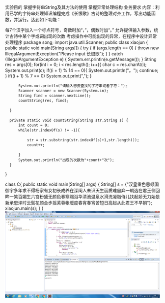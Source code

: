 实验目的
掌握字符串String及其方法的使用
掌握异常处理结构
业务要求
内容：利用已学的字符串处理知识编程完成《长恨歌》古诗的整理对齐工作，写出功能函数，并运行。达到如下功能：

每7个汉字加入一个标点符号，奇数时加“，”，偶数时加“。”
允许提供输入参数，统计古诗中某个字或词出现的次数
考虑操作中可能出现的异常，在程序中设计异常处理程序
package song;
import java.util.Scanner;
public class xiaojun {
      public static void main(String args[]) {
          try {
              if (args.length == 0) {
                  throw new IllegalArgumentException("Please input 长恨歌");
              }
          } catch (IllegalArgumentException e) {
              System.err.println(e.getMessage());
          }
          String res = args[0];
          for(int i = 0; i < res.length(); i++){
              char c = res.charAt(i);
              System.out.print(c);
              if((i + 1) % 14 == 0){
                  System.out.println("。");
                  continue;
              }
              if((i + 1) % 7 == 0)
                  System.out.print(",");
          }

          System.out.println("请输入想要查找的字符串或者字符：");
          Scanner scanner = new Scanner(System.in);
          String find = scanner.nextLine();
          countString(res, find);

      }

      private static void countString(String str,String s) {
          int count = 0;
          while(str.indexOf(s) != -1){

              str = str.substring(str.indexOf(s)+1,str.length());
              count++;

          }
          System.out.println("出现的次数为"+count+"次");
      }
  }


  class C{
      public static void main(String[] args) {
          String[] s = {"汉皇重色思倾国御宇多年求不得杨家有女初长成养在深闺人未识天生丽质难自弃一朝选在君王侧回眸一笑百媚生六宫粉黛无颜色春寒赐浴华清池温泉水滑洗凝脂侍儿扶起娇无力始是新承恩泽时云鬓花颜金步摇芙蓉帐暖度春宵春宵苦短日高起从此君王不早朝"};
          xiaojun.main(s);
      }
}
![image](https://github.com/sxj110/SongXiaojun/blob/master/%E6%88%AA%E5%9B%BE.PNG)
